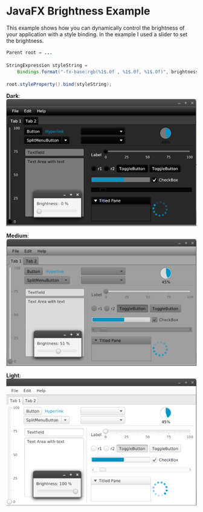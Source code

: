 # JavaFX Brightness Example

This example shows how you can dynamically control the brightness of your application with
a style binding. In the example I used a slider to set the brightness.


```java
Parent root = ...

StringExpression styleString =
    Bindings.format("-fx-base:rgb(%1$.0f , %1$.0f, %1$.0f)", brightness.multiply(2.55));

root.styleProperty().bind(styleString);

```


**Dark**:
![dark](black.png)

**Medium**:
![medium](grey.png)

**Light**:
![light](white.png)
